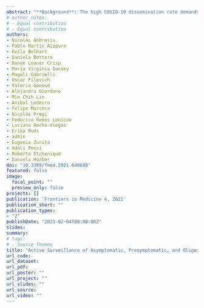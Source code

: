 ```yaml
---
abstract: "**Background**: The high COVID-19 dissemination rate demands active surveillance to identify asymptomatic, presymptomatic, and oligosymptomatic (APO) SARS-CoV-2-infected individuals. This is of special importance in communities inhabiting closed or semi-closed institutions such as residential care homes, prisons, neuropsychiatric hospitals, etc., where risk people are in close contact. Thus, a pooling approach—where samples are mixed and tested as single pools—is an attractive strategy to rapidly detect APO-infected in these epidemiological scenarios. **Materials and Methods**: This study was done at different pandemic periods between May 28 and August 31 2020 in 153 closed or semi-closed institutions in the Province of Buenos Aires (Argentina). We setup pooling strategy in two stages: first a pool-testing followed by selective individual-testing according to pool results. Samples included in negative pools were presumed as negative, while samples from positive pools were re-tested individually for positives identification. **Results**: Sensitivity in 5-sample or 10-sample pools was adequate since only 2 Ct values were increased with regard to single tests on average. Concordance between 5-sample or 10-sample pools and individual-testing was 100% in the Ct ≤ 36. We tested 4,936 APO clinical samples in 822 pools, requiring 86–50% fewer tests in low-to-moderate prevalence settings compared to individual testing. **Conclusions**: By this strategy we detected three COVID-19 outbreaks at early stages in these institutions, helping to their containment and increasing the likelihood of saving lives in such places where risk groups are concentrated."
# author_notes:
# - Equal contribution
# - Equal contribution
authors:
- Nicolás Ambrosis
- Pablo Martin Aispuro
- Keila Belhart
- Daniela Bottero
- Renée Leonor Crisp
- María Virginia Dansey
- Magali Gabrielli
- Oscar Filevich
- Valeria Genoud
- Alejandra Giordano
- Min Chih Lin
- Anibal Lodeiro
- Felipe Marceca
- Nicolás Pregi
- Federico Remes Lenicov
- Luciana Rocha-Viegas
- Erika Rudi
- admin
- Eugenia Zurita
- Adali Pecci
- Roberto Etchenique
- Daniela Hozbor
doi: "10.3389/fmed.2021.640688"
featured: false
image:
  focal_point: ""
  preview_only: false
projects: []
publication: 'Frontiers in Medicine 4, 2021'
publication_short: ""
publication_types:
- "2"
publishDate: "2021-02-04T00:00:00Z"
slides: 
summary: 
# tags:
# - Source Themes
title: "Active Surveillance of Asymptomatic, Presymptomatic, and Oligosymptomatic SARS-CoV-2-Infected Individuals in Communities Inhabiting Closed or Semi-closed Institutions"
url_code: 
url_dataset: 
url_pdf: 
url_poster: ""
url_project: ""
url_slides: ""
url_source: 
url_video: ""
---
```

